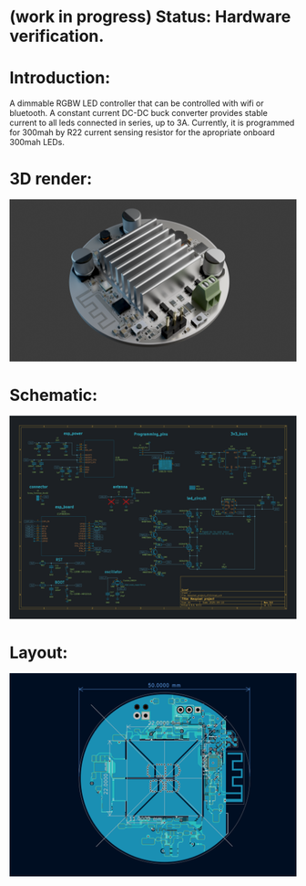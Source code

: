# (work in progress) Status: Hardware verification. 

# Introduction:
A dimmable RGBW LED controller that can be controlled with wifi or bluetooth. A constant current DC-DC buck converter provides stable current to all leds connected in series, up to 3A. Currently, it is programmed for 300mah by R22 current sensing resistor for the apropriate onboard 300mah LEDs.


# 3D render:
![image info](docs/render.png)

# Schematic:
![image info](docs/schematic.png)

# Layout:
![image info](docs/layout.png)

